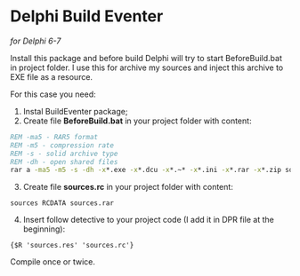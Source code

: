 # Delphi Build Eventer

*for Delphi 6-7*

Install this package and before build Delphi will try to start BeforeBuild.bat in project folder.
I use this for archive my sources and inject this archive to EXE file as a resource.

For this case you need:
1. Instal BuildEventer package;
2. Create file **BeforeBuild.bat** in your project folder with content:
```cmd
REM -ma5 - RAR5 format
REM -m5 - compression rate
REM -s - solid archive type
REM -dh - open shared files
rar a -ma5 -m5 -s -dh -x*.exe -x*.dcu -x*.~* -x*.ini -x*.rar -x*.zip sources.rar *.*
```
3. Create file **sources.rc** in your project folder with content:
```
sources RCDATA sources.rar
```
4. Insert follow detective to your project code (I add it in DPR file at the beginning):
```
{$R 'sources.res' 'sources.rc'}
```
Compile once or twice.